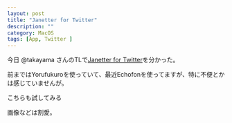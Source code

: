 ```yaml
---
layout: post
title: "Janetter for Twitter"
description: ""
category: MacOS
tags: [App, Twitter ]
---
```

今日 @takayama さんのTLで[Janetter for Twitter](http://itunes.apple.com/jp/app/janetter-for-twitter/id478844335?mt=12&ign-mpt=uo%3D4)を分かった。

前まではYorufukuroを使っていて、最近Echofonを使ってますが、特に不便とかは感じていませんが。

こちらも試してみる

画像などは割愛。
